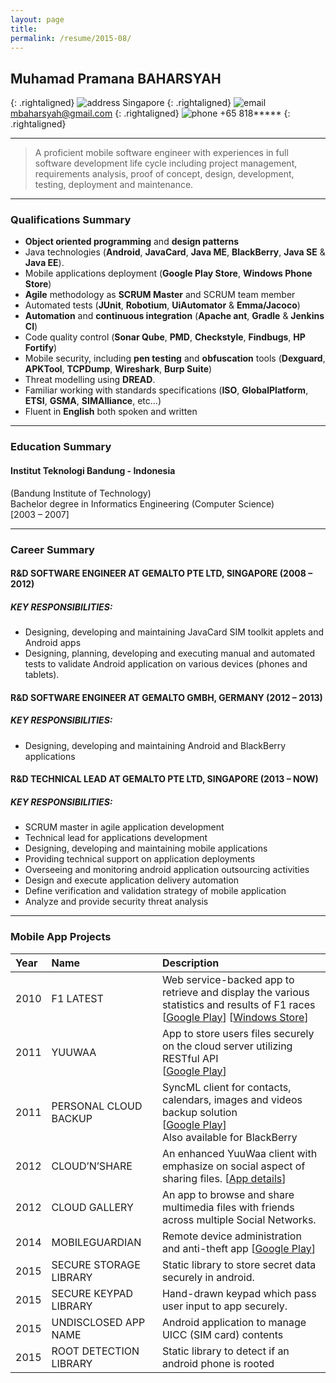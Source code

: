 ```yaml
---
layout: page
title:
permalink: /resume/2015-08/
---
```


## Muhamad Pramana BAHARSYAH
{: .rightaligned}
![address]({{site.baseurl}}/images/ic_home.png) Singapore
{: .rightaligned}
![email]({{site.baseurl}}/images/ic_mail.png) [mbaharsyah@gmail.com](mailto:mbaharsyah.gmail.com)
{: .rightaligned}
![phone]({{site.baseurl}}/images/ic_phone.png) +65 818*****
{: .rightaligned}

***

> A proficient mobile software engineer with experiences in full software development life cycle including project management, requirements analysis, proof of concept, design, development, testing, deployment and maintenance.

***

### Qualifications Summary

* __Object oriented programming__ and __design patterns__
* Java technologies (__Android__, __JavaCard__, __Java ME__, __BlackBerry__, __Java SE__ & __Java EE__).
* Mobile applications deployment (__Google Play Store__, __Windows Phone Store__)
* __Agile__ methodology as __SCRUM Master__ and SCRUM team member
* Automated tests (__JUnit__, __Robotium__, __UiAutomator__ & __Emma/Jacoco__)
* __Automation__ and __continuous integration__ (__Apache ant__, __Gradle__ & __Jenkins CI__)
* Code quality control (__Sonar Qube__, __PMD__, __Checkstyle__, __Findbugs__, __HP Fortify__)
* Mobile security, including __pen testing__ and __obfuscation__ tools (__Dexguard__, __APKTool__, __TCPDump__, __Wireshark__, __Burp Suite__)
* Threat modelling using __DREAD__.
* Familiar working with standards specifications (__ISO__, __GlobalPlatform__, __ETSI__, __GSMA__, __SIMAlliance__, etc…)
* Fluent in __English__ both spoken and written

***

### Education Summary

#### Institut Teknologi Bandung - Indonesia
(Bandung Institute of Technology) <br />
Bachelor degree in Informatics Engineering (Computer Science) <br />
[2003 – 2007]

***

### Career Summary

#### R&D SOFTWARE ENGINEER AT GEMALTO PTE LTD, SINGAPORE (2008 – 2012)

##### KEY RESPONSIBILITIES:

* Designing, developing and maintaining JavaCard SIM toolkit applets and Android apps
* Designing, planning, developing and executing manual and automated tests to validate Android application on various devices (phones and tablets).

#### R&D SOFTWARE ENGINEER AT GEMALTO GMBH, GERMANY (2012 – 2013)

##### KEY RESPONSIBILITIES:
* Designing, developing and maintaining Android and BlackBerry applications

#### R&D TECHNICAL LEAD AT GEMALTO PTE LTD, SINGAPORE (2013 – NOW)

##### KEY RESPONSIBILITIES:
* SCRUM master in agile application development
* Technical lead for applications development
* Designing, developing and maintaining mobile applications
* Providing technical support on application deployments
* Overseeing and monitoring android application outsourcing activities
* Design and execute application delivery automation
* Define verification and validation strategy of mobile application
* Analyze and provide security threat analysis

***

### Mobile App Projects

|Year |Name                   | Description                                       |
|:----|:----------------------|:--------------------------------------------------|
|2010 |F1 LATEST              |Web service-backed app to retrieve and display the various statistics and results of F1 races <br /> [[Google Play](https://play.google.com/store/apps/details?id=com.kimikanen.f1latest.free)] [[Windows Store](http://www.windowsphone.com/en-gh/store/app/f1latest/87d6ad54-d17c-4426-ae2c-e7c2acb944c7)]|
|2011 |YUUWAA                 |App to store users files securely on the cloud server utilizing RESTful API <br /> [[Google Play](https://play.google.com/store/apps/details?id=com.yuuwaa)] |
|2011 |PERSONAL CLOUD BACKUP  |SyncML client for contacts, calendars, images and videos backup solution <br /> [[Google Play](https://play.google.com/store/apps/details?id=com.gemalto.pcb.democenter)] <br /> Also available for BlackBerry|
|2012 |CLOUD’N’SHARE          |An enhanced YuuWaa client with emphasize on social aspect of sharing files. [[App details](http://www.gemalto.com.sg/telecom/linqus/personal_cloud/cloudnshare.html)]|
|2012 |CLOUD GALLERY          |An app to browse and share multimedia files with friends across multiple Social Networks.|
|2014 |MOBILEGUARDIAN         |Remote device administration and anti-theft app [[Google Play](https://play.google.com/store/apps/details?id=com.gemalto.dlm.mobguardian_demo)]|
|2015 |SECURE STORAGE LIBRARY |Static library to store secret data securely in android.|
|2015 |SECURE KEYPAD LIBRARY  |Hand-drawn keypad which pass user input to app securely.|
|2015 |UNDISCLOSED APP NAME   |Android application to manage UICC (SIM card) contents|
|2015 |ROOT DETECTION LIBRARY |Static library to detect if an android phone is rooted|
